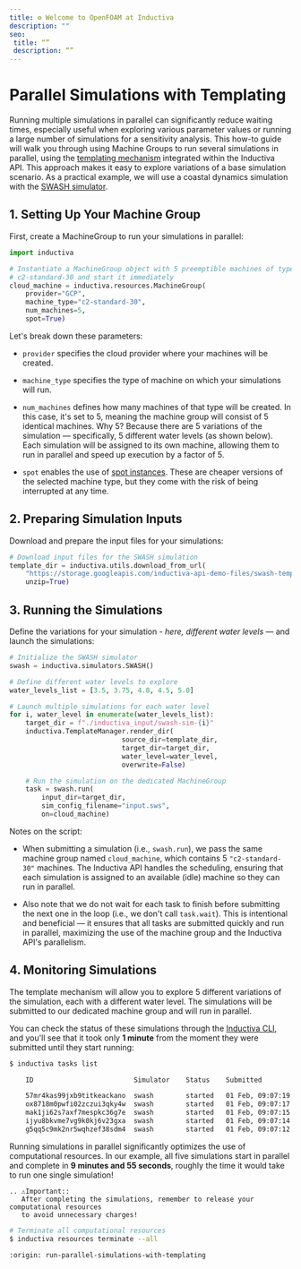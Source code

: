 ```yaml
---
title: ⚙️ Welcome to OpenFOAM at Inductiva
description: ""
seo:
 title: “”
 description: “”
---
```


# Parallel Simulations with Templating

Running multiple simulations in parallel can significantly reduce waiting times, 
especially useful when exploring various parameter values or running a large number 
of simulations for a sensitivity analysis. This how-to guide will walk you through 
using Machine Groups to run several simulations in parallel, using the 
<a href="templating.html">templating mechanism</a>
integrated within the Inductiva API. 
This approach makes it easy to explore variations of a base simulation scenario. 
As a practical example, we will use a coastal dynamics simulation with 
the [SWASH simulator](https://inductiva.ai/guides/swash).

## 1. Setting Up Your Machine Group

First, create a MachineGroup to run your simulations in parallel:

```python
import inductiva

# Instantiate a MachineGroup object with 5 preemptible machines of type
# c2-standard-30 and start it immediately
cloud_machine = inductiva.resources.MachineGroup(
    provider="GCP",
    machine_type="c2-standard-30",
    num_machines=5,
    spot=True)
```

Let's break down these parameters:

- `provider` specifies the cloud provider where your machines will be created.

- `machine_type` specifies the type of machine on which your simulations will run.

- `num_machines` defines how many machines of that type will be created. In this case, it's set to 5, meaning 
the machine group will consist of 5 identical machines. Why 5? Because there are 5 variations of the
simulation — specifically, 5 different water levels (as shown below). Each simulation will be assigned to its own
machine, allowing them to run in parallel and speed up execution by a factor of 5.

- `spot` enables the use of [spot instances](../../how-it-works/machines/spot-machines.md). These are cheaper versions of the selected machine type, but they
come with the risk of being interrupted at any time.

## 2. Preparing Simulation Inputs
Download and prepare the input files for your simulations:

```python
# Download input files for the SWASH simulation
template_dir = inductiva.utils.download_from_url(
    "https://storage.googleapis.com/inductiva-api-demo-files/swash-template-example.zip",
    unzip=True)
```
## 3. Running the Simulations

Define the variations for your simulation - _here, different water levels_ — and 
launch the simulations:

```python
# Initialize the SWASH simulator
swash = inductiva.simulators.SWASH()

# Define different water levels to explore
water_levels_list = [3.5, 3.75, 4.0, 4.5, 5.0]

# Launch multiple simulations for each water level
for i, water_level in enumerate(water_levels_list):
    target_dir = f"./inductiva_input/swash-sim-{i}"  
    inductiva.TemplateManager.render_dir(
                            source_dir=template_dir,
                            target_dir=target_dir,
                            water_level=water_level,
                            overwrite=False)

    # Run the simulation on the dedicated MachineGroup
    task = swash.run(
        input_dir=target_dir,
        sim_config_filename="input.sws",
        on=cloud_machine)
```

Notes on the script:

- When submitting a simulation (i.e., `swash.run`), we pass the same machine group named `cloud_machine`, 
which contains 5 `"c2-standard-30"` machines. The Inductiva API handles the scheduling, ensuring that each 
simulation is assigned to an available (idle) machine so they can run in parallel.

- Also note that we do not wait for each task to finish before submitting the next one in the loop 
(i.e., we don't call `task.wait`). This is intentional and beneficial — it ensures that all tasks are submitted
quickly and run in parallel, maximizing the use of the machine group and the Inductiva API's parallelism.

## 4. Monitoring Simulations
The template mechanism will allow you to explore 5 different variations of the
simulation, each with a different water level. The simulations will be submitted
to our dedicated machine group and will run in parallel.

You can check the status of these simulations through the
[Inductiva CLI](https://inductiva.ai/guides/api-functions/cli/index),
and you'll see that it took only **1 minute** from the moment they were
submitted until they start running:

```bash
$ inductiva tasks list

    ID                         Simulator    Status    Submitted         Started           Computation Time    Resource Type

    57mr4kas99jxb9titkeackano  swash        started   01 Feb, 09:07:19  01 Feb, 09:08:03  *0:03:12            c2-standard-30
    ox8718m0pwfi02zczui3qky4w  swash        started   01 Feb, 09:07:17  01 Feb, 09:08:02  *0:03:14            c2-standard-30
    mak1ji62s7axf7mespkc36g7e  swash        started   01 Feb, 09:07:15  01 Feb, 09:08:03  *0:03:14            c2-standard-30
    ijyu8bkvme7vg9k0kj6v23gxa  swash        started   01 Feb, 09:07:14  01 Feb, 09:08:02  *0:03:16            c2-standard-30
    g5qq5c9mk2nr5wqhzef38sdm4  swash        started   01 Feb, 09:07:12  01 Feb, 009:08:01  *0:03:17            c2-standard-30
```

Running simulations in parallel significantly optimizes the use of computational 
resources. In our example, all five simulations start in parallel and complete in 
**9 minutes and 55 seconds**, roughly the time it would take to run one single 
simulation!

````{eval-rst}
.. ⚠️Important::
   After completing the simulations, remember to release your computational resources 
   to avoid unnecessary charges!
````
```bash
# Terminate all computational resources
$ inductiva resources terminate --all
```

```{banner_small}
:origin: run-parallel-simulations-with-templating
```
